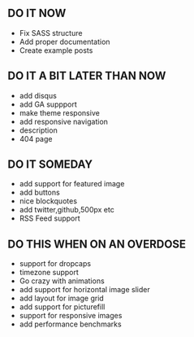 ## DO IT NOW
- Fix SASS structure
- Add proper documentation
- Create example posts

## DO IT A BIT LATER THAN NOW
- add disqus
- add GA suppport
- make theme responsive
- add responsive navigation
- description
- 404 page

## DO IT SOMEDAY
- add support for featured image
- add buttons
- nice blockquotes
- add twitter,github,500px etc
- RSS Feed support

## DO THIS WHEN ON AN OVERDOSE
- support for dropcaps
- timezone support
- Go crazy with animations
- add support for horizontal image slider
- add layout for image grid
- add support for picturefill
- support for responsive images
- add performance benchmarks


